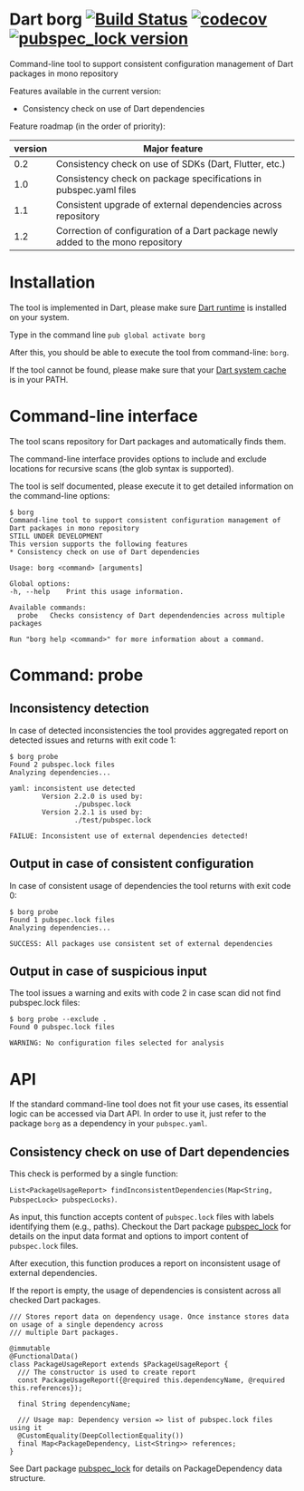 # Dart borg [![Build Status](https://travis-ci.org/alexei-sintotski/dart-borg.svg?branch=master)](https://travis-ci.org/alexei-sintotski/darf-borg) [![codecov](https://codecov.io/gh/alexei-sintotski/dart-borg/branch/master/graph/badge.svg)](https://codecov.io/gh/alexei-sintotski/dart-borg) [![pubspec_lock version](https://img.shields.io/pub/v/borg?label=borg)](https://pub.dev/packages/borg)

Command-line tool to support consistent configuration management of Dart packages in mono repository

Features available in the current version:

* Consistency check on use of Dart dependencies

Feature roadmap (in the order of priority):

| version | Major feature                                                                      |
|---------|------------------------------------------------------------------------------------|
| 0.2     | Consistency check on use of SDKs (Dart, Flutter, etc.)                             |
| 1.0     | Consistency check on package specifications in pubspec.yaml files                  |
| 1.1     | Consistent upgrade of external dependencies across repository                      |
| 1.2     | Correction of configuration of a Dart package newly added to the mono repository   |

# Installation

The tool is implemented in Dart, please make sure [Dart runtime](https://dart.dev/get-dart) is installed on your system.

Type in the command line `pub global activate borg`

After this, you should be able to execute the tool from command-line: `borg`.

If the tool cannot be found, please make sure that your
[Dart system cache](https://dart.dev/tools/pub/glossary#system-cache) is in your PATH.

# Command-line interface

The tool scans repository for Dart packages and automatically finds them.

The command-line interface provides options to include and exclude locations
for recursive scans (the glob syntax is supported).

The tool is self documented, please execute it to get detailed information on the command-line options:
```
$ borg
Command-line tool to support consistent configuration management of Dart packages in mono repository
STILL UNDER DEVELOPMENT
This version supports the following features
* Consistency check on use of Dart dependencies

Usage: borg <command> [arguments]

Global options:
-h, --help    Print this usage information.

Available commands:
  probe   Checks consistency of Dart dependendencies across multiple packages

Run "borg help <command>" for more information about a command.
```

# Command: probe

## Inconsistency detection

In case of detected inconsistencies the tool provides aggregated report on detected issues and returns with exit code 1:

```
$ borg probe 
Found 2 pubspec.lock files
Analyzing dependencies...

yaml: inconsistent use detected
        Version 2.2.0 is used by:
                ./pubspec.lock
        Version 2.2.1 is used by:
                ./test/pubspec.lock

FAILUE: Inconsistent use of external dependencies detected!
```

## Output in case of consistent configuration

In case of consistent usage of dependencies the tool returns with exit code 0:

```
$ borg probe 
Found 1 pubspec.lock files
Analyzing dependencies...

SUCCESS: All packages use consistent set of external dependencies
```

## Output in case of suspicious input

The tool issues a warning and exits with code 2 in case scan did not find pubspec.lock files:

```
$ borg probe --exclude .
Found 0 pubspec.lock files

WARNING: No configuration files selected for analysis
```

# API

If the standard command-line tool does not fit your use cases, its essential logic can be accessed via Dart API.
In order to use it, just refer to the package `borg` as a dependency in your `pubspec.yaml`.

## Consistency check on use of Dart dependencies

This check is performed by a single function:

`List<PackageUsageReport> findInconsistentDependencies(Map<String, PubspecLock> pubspecLocks)`.

As input, this function accepts content of `pubspec.lock` files with labels identifying them (e.g., paths).
Checkout the Dart package  [pubspec_lock](https://pub.dev/packages/pubspec_lock) for details on the input data format and
options to import content of `pubspec.lock` files.

After execution, this function produces a report on inconsistent usage of external dependencies.

If the report is empty, the usage of dependencies is consistent across all checked Dart packages.

```
/// Stores report data on dependency usage. Once instance stores data on usage of a single dependency across
/// multiple Dart packages.

@immutable
@FunctionalData()
class PackageUsageReport extends $PackageUsageReport {
  /// The constructor is used to create report
  const PackageUsageReport({@required this.dependencyName, @required this.references});

  final String dependencyName;

  /// Usage map: Dependency version => list of pubspec.lock files using it
  @CustomEquality(DeepCollectionEquality())
  final Map<PackageDependency, List<String>> references;
}
```
See Dart package [pubspec_lock](https://pub.dev/packages/pubspec_lock) for details on PackageDependency data structure.
